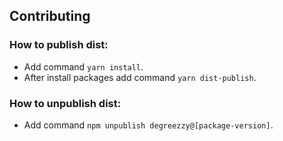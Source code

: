 ## Contributing

### How to publish dist:
- Add command ```yarn install```.
- After install packages add command ```yarn dist-publish```.

### How to unpublish dist:
- Add command ```npm unpublish degreezzy@[package-version]```.
